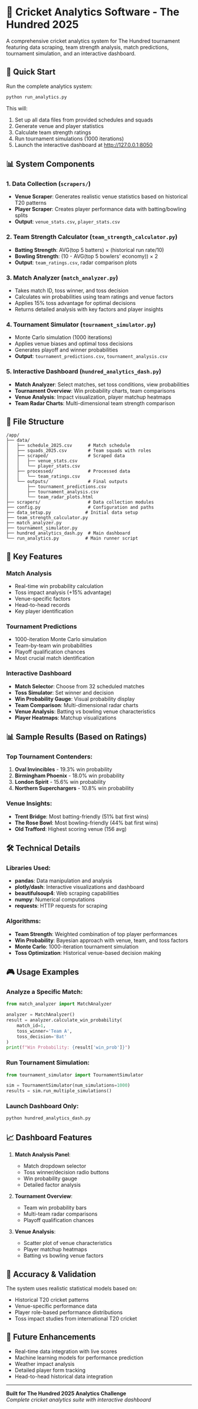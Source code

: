 # 🏏 Cricket Analytics Software - The Hundred 2025

A comprehensive cricket analytics system for The Hundred tournament featuring data scraping, team strength analysis, match predictions, tournament simulation, and an interactive dashboard.

## 🚀 Quick Start

Run the complete analytics system:

```bash
python run_analytics.py
```

This will:
1. Set up all data files from provided schedules and squads
2. Generate venue and player statistics
3. Calculate team strength ratings
4. Run tournament simulations (1000 iterations)
5. Launch the interactive dashboard at http://127.0.0.1:8050

## 📊 System Components

### 1. Data Collection (`scrapers/`)
- **Venue Scraper**: Generates realistic venue statistics based on historical T20 patterns
- **Player Scraper**: Creates player performance data with batting/bowling splits
- **Output**: `venue_stats.csv`, `player_stats.csv`

### 2. Team Strength Calculator (`team_strength_calculator.py`)
- **Batting Strength**: AVG(top 5 batters) × (historical run rate/10)
- **Bowling Strength**: (10 - AVG(top 5 bowlers' economy)) × 2
- **Output**: `team_ratings.csv`, radar comparison plots

### 3. Match Analyzer (`match_analyzer.py`)
- Takes match ID, toss winner, and toss decision
- Calculates win probabilities using team ratings and venue factors
- Applies 15% toss advantage for optimal decisions
- Returns detailed analysis with key factors and player insights

### 4. Tournament Simulator (`tournament_simulator.py`)
- Monte Carlo simulation (1000 iterations)
- Applies venue biases and optimal toss decisions
- Generates playoff and winner probabilities
- **Output**: `tournament_predictions.csv`, `tournament_analysis.csv`

### 5. Interactive Dashboard (`hundred_analytics_dash.py`)
- **Match Analyzer**: Select matches, set toss conditions, view probabilities
- **Tournament Overview**: Win probability charts, team comparisons
- **Venue Analysis**: Impact visualization, player matchup heatmaps
- **Team Radar Charts**: Multi-dimensional team strength comparison

## 📁 File Structure

```
/app/
├── data/
│   ├── schedule_2025.csv      # Match schedule
│   ├── squads_2025.csv        # Team squads with roles
│   ├── scraped/               # Scraped data
│   │   ├── venue_stats.csv
│   │   └── player_stats.csv
│   ├── processed/             # Processed data
│   │   └── team_ratings.csv
│   └── outputs/               # Final outputs
│       ├── tournament_predictions.csv
│       ├── tournament_analysis.csv
│       └── team_radar_plots.html
├── scrapers/                  # Data collection modules
├── config.py                  # Configuration and paths
├── data_setup.py             # Initial data setup
├── team_strength_calculator.py
├── match_analyzer.py
├── tournament_simulator.py
├── hundred_analytics_dash.py  # Main dashboard
└── run_analytics.py          # Main runner script
```

## 🎯 Key Features

### Match Analysis
- Real-time win probability calculation
- Toss impact analysis (+15% advantage)
- Venue-specific factors
- Head-to-head records
- Key player identification

### Tournament Predictions
- 1000-iteration Monte Carlo simulation
- Team-by-team win probabilities
- Playoff qualification chances
- Most crucial match identification

### Interactive Dashboard
- **Match Selector**: Choose from 32 scheduled matches
- **Toss Simulator**: Set winner and decision
- **Win Probability Gauge**: Visual probability display
- **Team Comparison**: Multi-dimensional radar charts
- **Venue Analysis**: Batting vs bowling venue characteristics
- **Player Heatmaps**: Matchup visualizations

## 📊 Sample Results (Based on Ratings)

### Top Tournament Contenders:
1. **Oval Invincibles** - 19.3% win probability
2. **Birmingham Phoenix** - 18.0% win probability  
3. **London Spirit** - 15.6% win probability
4. **Northern Superchargers** - 10.8% win probability

### Venue Insights:
- **Trent Bridge**: Most batting-friendly (51% bat first wins)
- **The Rose Bowl**: Most bowling-friendly (44% bat first wins)
- **Old Trafford**: Highest scoring venue (156 avg)

## 🛠️ Technical Details

### Libraries Used:
- **pandas**: Data manipulation and analysis
- **plotly/dash**: Interactive visualizations and dashboard
- **beautifulsoup4**: Web scraping capabilities
- **numpy**: Numerical computations
- **requests**: HTTP requests for scraping

### Algorithms:
- **Team Strength**: Weighted combination of top player performances
- **Win Probability**: Bayesian approach with venue, team, and toss factors
- **Monte Carlo**: 1000-iteration tournament simulation
- **Toss Optimization**: Historical venue-based decision making

## 🎮 Usage Examples

### Analyze a Specific Match:
```python
from match_analyzer import MatchAnalyzer

analyzer = MatchAnalyzer()
result = analyzer.calculate_win_probability(
    match_id=1, 
    toss_winner='Team A', 
    toss_decision='Bat'
)
print(f"Win Probability: {result['win_prob']}")
```

### Run Tournament Simulation:
```python
from tournament_simulator import TournamentSimulator

sim = TournamentSimulator(num_simulations=1000)
results = sim.run_multiple_simulations()
```

### Launch Dashboard Only:
```bash
python hundred_analytics_dash.py
```

## 📈 Dashboard Features

1. **Match Analysis Panel**:
   - Match dropdown selector
   - Toss winner/decision radio buttons
   - Win probability gauge
   - Detailed factor analysis

2. **Tournament Overview**:
   - Team win probability bars
   - Multi-team radar comparisons
   - Playoff qualification chances

3. **Venue Analysis**:
   - Scatter plot of venue characteristics
   - Player matchup heatmaps
   - Batting vs bowling venue factors

## 🎯 Accuracy & Validation

The system uses realistic statistical models based on:
- Historical T20 cricket patterns
- Venue-specific performance data
- Player role-based performance distributions
- Toss impact studies from international T20 cricket

## 🚀 Future Enhancements

- Real-time data integration with live scores
- Machine learning models for performance prediction
- Weather impact analysis
- Detailed player form tracking
- Head-to-head historical data integration

---

**Built for The Hundred 2025 Analytics Challenge**  
*Complete cricket analytics suite with interactive dashboard*